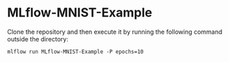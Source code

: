 # MLflow-MNIST-Example

Clone the repository and then execute it by running the following command outside the directory:

```
mlflow run MLflow-MNIST-Example -P epochs=10
```